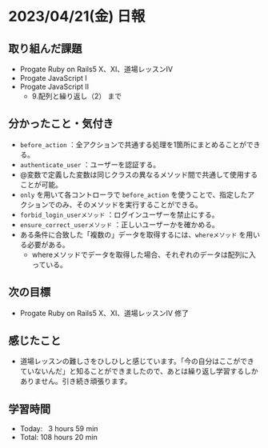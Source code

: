 # 2023/04/21(金) 日報
## 取り組んだ課題
- Progate Ruby on Rails5 X、Ⅺ、道場レッスンⅣ
- Progate JavaScript Ⅰ
- Progate JavaScript Ⅱ
  - 9.配列と繰り返し（2） まで

## 分かったこと・気付き
- `before_action` ：全アクションで共通する処理を1箇所にまとめることができる。
- `authenticate_user` ：ユーザーを認証する。
- @変数で定義した変数は同じクラスの異なるメソッド間で共通して使用することが可能。
- `only` を用いて各コントローラで `before_action` を使うことで、指定したアクションでのみ、そのメソッドを実行することができる。
- `forbid_login_userメソッド` ：ログインユーザーを禁止にする。
- `ensure_correct_userメソッド` ：正しいユーザーかを確かめる。
- ある条件に合致した「複数の」データを取得するには、`whereメソッド` を用いる必要がある。
  - whereメソッドでデータを取得した場合、それぞれのデータは配列に入っている。

## 次の目標
- Progate Ruby on Rails5 X、Ⅺ、道場レッスンⅣ 修了

## 感じたこと
- 道場レッスンの難しさをひしひしと感じています。「今の自分はここができていないんだ」と知ることができましたので、あとは繰り返し学習するしかありません。引き続き頑張ります。

## 学習時間
- Today:&nbsp;&nbsp;&nbsp;3 hours 59 min
- Total: 108 hours 20 min
